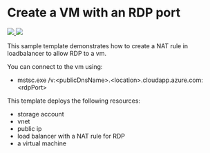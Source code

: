 # Create a VM with an RDP port

<a href="https://portal.azure.com/#create/Microsoft.Template/uri/https://raw.githubusercontent.com/timdlyncme/Azure-Deploy-ARM/master/DeployWindows-VM/azuredeploy.json" target="_blank">
    <img src="http://azuredeploy.net/deploybutton.png"/>
</a>
<a href="http://armviz.io/#/?load=https://raw.githubusercontent.com/timdlyncme/Azure-Deploy-ARM/master/DeployWindows-VM/azuredeploy.json" target="_blank">
    <img src="http://armviz.io/visualizebutton.png"/>
</a>

This sample template demonstrates how to create a NAT rule in loadbalancer to allow RDP to a vm.

You can connect to the vm using:

* mstsc.exe /v:&lt;publicDnsName&gt;.&lt;location&gt;.cloudapp.azure.com:&lt;rdpPort&gt;


This template deploys the following resources:
<ul><li>storage account</li><li>vnet</li><li>public ip</li><li>load balancer with a NAT rule for RDP</li><li>a virtual machine</li></ul>

